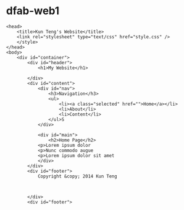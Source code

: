 # dfab-web1<html>
	<head>
		<title>Kun Teng's Website</title>
		<link rel="stylesheet" type="text/css" href="style.css" />
		</style>
	</head> 
	<body>
		<div id="container">
			<div id="header">
				<h1>My Website</h1>
		
			</div>
			<div id="content">
				<div id="nav">
					<h3>Navigation</h3>
					<ul>
						<li><a class="selected" href="">Home</a></li>
						<li>About</li>
						<li>Content</li>
					</ul>S
				</div> 
				
				<div id="main">
					<h2>Home Page</h2>
				<p>Lorem ipsum dolor
				<p>Nunc commodo augue
				<p>Lorem ipsum dolor sit amet
				</div>
			</div>
			<div id="footer">
				Copyright &copy; 2014 Kun Teng
				
				
			
			</div>
			<div id="footer"> 
	
